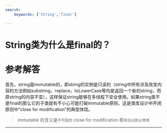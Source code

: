 ```yaml
---
search:
    keywords: ['String','final']

---
```



# String类为什么是final的？

# 参考解答

首先，string是immutable的，即string的实例是只读的（string中所有涉及改变内容的方法例如substring，replace，toLowerCase等均是返回一个新的string，而原string的内容不变），这样保证string能够在多线程下安全使用。如果string类不是final的那么它的子类就有不小心可能打破immutable原则，这是类库设计中开闭原则中“close for modification”的典型体现。

> immutable 的含义是`不可变的`
> close for modification 即`闭合以防止修改`


---